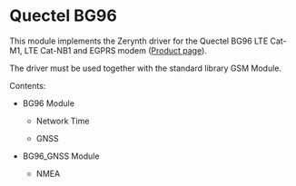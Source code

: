 # Quectel BG96

This module implements the Zerynth driver for the Quectel BG96 LTE Cat-M1, LTE Cat-NB1 and EGPRS modem ([Product page](https://www.quectel.com/product/bg96.htm)).

The driver must be used together with the standard library GSM Module.

Contents:


* BG96 Module


    * Network Time


    * GNSS


* BG96_GNSS Module


    * NMEA
